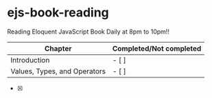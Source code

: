 # ejs-book-reading
 Reading Eloquent JavaScript Book Daily at 8pm to 10pm!! 

Chapter | Completed/Not completed
------------ | -------------
Introduction | - [ ]
Values, Types, and Operators |- [ ]
- [x]

